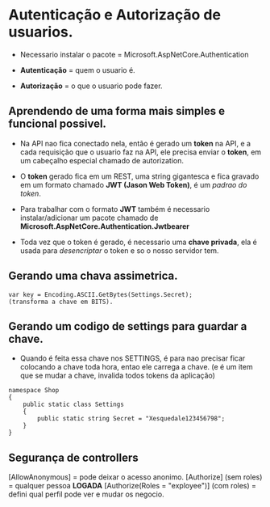 # Autenticação e Autorização de usuarios.

- Necessario instalar o pacote = Microsoft.AspNetCore.Authentication

- **Autenticação** = quem o usuario é.
- **Autorização** = o que o usuario pode fazer.

## Aprendendo de uma forma mais simples e funcional possivel.

- Na API nao fica conectado nela, então é gerado um **token** na API, e a cada requisição que o usuario faz na API, ele precisa enviar o **token**, em um cabeçalho especial chamado de autorization.

- O **token** gerado fica em um REST, uma string gigantesca e fica gravado em um formato chamado **JWT (Jason Web Token)**, é um *padrao do token*.

- Para trabalhar com o formato **JWT** também é necessario instalar/adicionar um pacote chamado de **Microsoft.AspNetCore.Authentication.Jwtbearer**

- Toda vez que o token é gerado, é necessario uma **chave privada**, ela é usada para *desencriptar* o token e so o nosso servidor tem.

## Gerando uma chava assimetrica.

``` Csharp
var key = Encoding.ASCII.GetBytes(Settings.Secret);
(transforma a chave em BITS).
``` 

## Gerando um codigo de settings para guardar a chave.

- Quando é feita essa chave nos SETTINGS, é para nao precisar ficar colocando a chave toda hora, entao ele carrega a chave. (e é um item que se mudar a chave, invalida todos tokens da aplicação)

``` Csharp
namespace Shop
{
    public static class Settings
    {
        public static string Secret = "Xesquedale123456798";
    }
}
```
## Segurança de controllers

[AllowAnonymous] = pode deixar o acesso anonimo.
[Authorize] (sem roles) = qualquer pessoa **LOGADA**
[Authorize(Roles = "exployee")] (com roles) = defini qual perfil pode ver e mudar os negocio.